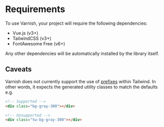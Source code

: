 # Requirements

To use Varnish, your project will require the following dependencies:

* Vue.js (v3+)
* TailwindCSS (v3+)
* FontAwesome Free (v6+)

Any other dependencies will be automatically installed by the library itself.

## Caveats

Varnish does not currently support the use of [prefixes](https://tailwindcss.com/docs/configuration#prefix) within Tailwind. In other words, it expects the generated utility classes to match the defaults e.g.

```html
<!-- Supported -->
<div class="bg-gray-300"></div>

<!-- Unsupported -->
<div class="tw-bg-gray-300"></div>
```